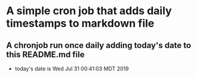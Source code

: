A simple cron job that adds daily timestamps to markdown file
============================================================
## A chronjob run once daily adding today's date to this README.md file
* today's date is Wed Jul 31 00:41:03 MDT 2019
